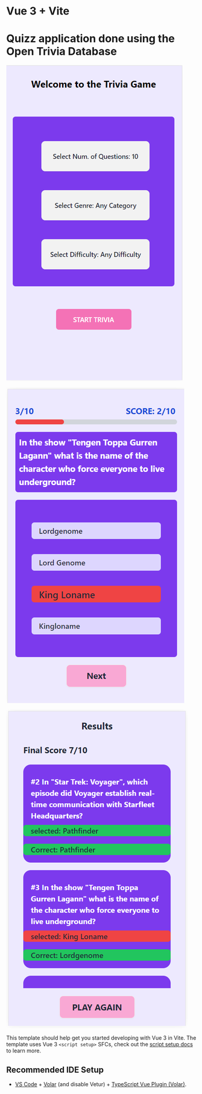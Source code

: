 # Vue 3 + Vite

# Quizz application done using the Open Trivia Database
![Home-Screen](https://github.com/JamaicaWater71/trivia-app/blob/main/public/HomeScreen.png?raw=true)

![Questions](public/QuizQuestions.png)

![ResultsPage](public/ResultsPage.png)

This template should help get you started developing with Vue 3 in Vite. The template uses Vue 3 `<script setup>` SFCs, check out the [script setup docs](https://v3.vuejs.org/api/sfc-script-setup.html#sfc-script-setup) to learn more.

## Recommended IDE Setup

- [VS Code](https://code.visualstudio.com/) + [Volar](https://marketplace.visualstudio.com/items?itemName=Vue.volar) (and disable Vetur) + [TypeScript Vue Plugin (Volar)](https://marketplace.visualstudio.com/items?itemName=Vue.vscode-typescript-vue-plugin).
